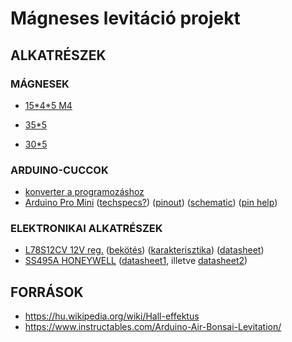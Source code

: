 # Mágneses levitáció projekt


## ALKATRÉSZEK

### MÁGNESEK
- [15\*4\*5 M4](https://orodian.hu/termek/neodimium-hengermagnes-15x4-mm-lyukkal-m4-deli-polus-a-lyukas-oldalon-n38/?gad_source=1&gclid=CjwKCAiA_tuuBhAUEiwAvxkgTkWfZNXMtjm1nCMkB_wleDVCLczTesZtJReQ8ZWzHCDVZqcAq_wF-hoCdmMQAvD_BwE)

- [35*5](https://orodian.hu/termek/neodimium-hengermagnes-35x5-mm-n38/)

- [30*5](https://orodian.hu/termek/neodimium-hengermagnes-30x5-mm-n38/)


### ARDUINO-CUCCOK
- [konverter a programozáshoz](https://techfun.sk/hu/term%C3%A9k/ft232rl-konverter-mini-usb-vel-5v-3-3v/)
- [Arduino Pro Mini](https://docs.arduino.cc/retired/boards/arduino-pro-mini/) ([techspecs?](https://github.com/bvencl/Levitation/blob/main/datas.png)) ([pinout](https://github.com/bvencl/Levitation/blob/main/arduinopinout.png)) ([schematic](https://www.arduino.cc/en/uploads/Main/Arduino-Pro-Mini-schematic.pdf?_gl=1*kxb7gy*_ga*MTA2MTEwNDc1MS4xNzA3NTk2NDQ2*_ga_NEXN8H46L5*MTcwOTAzMjgxNi40LjAuMTcwOTAzMjgxNi4wLjAuMA..*_fplc*MjdvTVFMNmhTWWpmdVZIaXJkR09paHFCRW5lZnJlQmxya3E2czI1Qjg2TkV5MmFzQ0R1RjR3SjlPS3piWXFLM0RLRDB3SHByQ0pjampOYVNkSll2b1dTUCUyRmNEWkE4ZmNvMzk2VlFENEc5SlFaRHhwbUolMkJDUGxHQ2lkZEg5dyUzRCUzRA..)) ([pin help](https://github.com/bvencl/Levitation/blob/main/arduinopintech.png))

### ELEKTRONIKAI ALKATRÉSZEK
- [L78S12CV 12V reg.](https://techfun.sk/hu/produkt/linearny-regulator-l78xxcv-alebo-l79xxcv-rozne-typy/?attribute_pa_linearny-regulator=l7812cv&lang=hu&currency=HUF&gad_source=1&gclid=CjwKCAiA_tuuBhAUEiwAvxkgTij3LAwmds_JJtn58uZQ65yl-Qfit4euED95N0NfsPvSOWF9YB6-thoCeE4QAvD_BwE) ([bekötés](https://github.com/bvencl/Levitation/blob/main/L78S12CV.png)) ([karakterisztika](https://github.com/bvencl/Levitation/blob/main/L7812CVDatasheet.png)) ([datasheet](https://github.com/bvencl/Levitation/blob/main/L78S12CV.pdf))
- [SS495A HONEYWELL](https://www.tme.eu/hu/details/ss495a/hall-erzekelok/honeywell/?brutto=1&currency=HUF&gad_source=1&gclid=CjwKCAiAuYuvBhApEiwAzq_YiSjL0nuqMXYQDb3h_G2cWrwqlgAmIaqFjlyvA_6l86SQjtGmc6TMbRoC2oYQAvD_BwE) ([datasheet1](https://www.tme.eu/Document/d30208f50e1e47c56a95079cd6eb2175/ss495-496.pdf), illetve [datasheet2](https://asset.conrad.com/media10/add/160267/c1/-/en/000505291DS01/adatlap-505291-honeywell-linearis-helyzeterzekelo-45-105vdc-sip-ss495a.pdf))



## FORRÁSOK

- https://hu.wikipedia.org/wiki/Hall-effektus
- https://www.instructables.com/Arduino-Air-Bonsai-Levitation/



